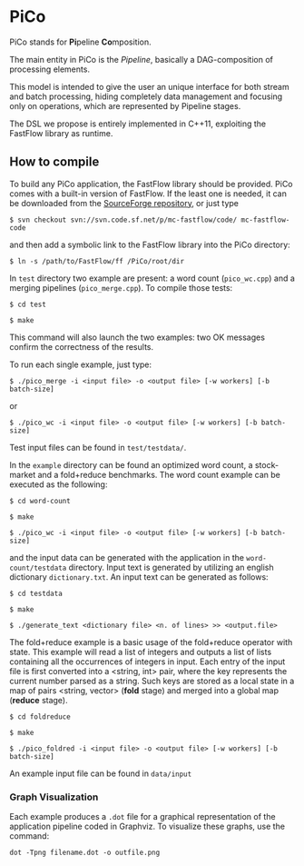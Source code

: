 PiCo
===============

PiCo stands for **Pi**peline **Co**mposition.

The main entity in PiCo is the *Pipeline*, basically a DAG-composition of processing elements. 

This model is intended to give the user an unique interface for both stream and batch processing, hiding completely data management and focusing only on operations, which are represented by Pipeline stages. 

The DSL we propose is entirely implemented in C++11, exploiting the FastFlow library as runtime.

## How to compile
To build any PiCo application, the FastFlow library should be provided.
PiCo comes with a built-in version of FastFlow. If the least one is needed, it can be downloaded from the [SourceForge repository](https://sourceforge.net/projects/mc-fastflow/), or just type

`$ svn checkout svn://svn.code.sf.net/p/mc-fastflow/code/ mc-fastflow-code`

and then add a symbolic link to the FastFlow library into the PiCo directory:

`$ ln -s /path/to/FastFlow/ff /PiCo/root/dir`

In `test` directory two example are present: a word count (`pico_wc.cpp`) and a merging pipelines (`pico_merge.cpp`).
To compile those tests:

`$ cd test`

`$ make`

This command will also launch the two examples: two OK messages confirm the correctness of the results.

To run each single example, just type:

`$ ./pico_merge -i <input file> -o <output file> [-w workers] [-b batch-size]`

or

`$ ./pico_wc -i <input file> -o <output file> [-w workers] [-b batch-size]`

Test input files can be found in `test/testdata/`.

In the `example` directory can be found an optimized word count, a stock-market and a fold+reduce benchmarks.
The word count example can be executed as the following:

`$ cd word-count`

`$ make`

`$ ./pico_wc -i <input file> -o <output file> [-w workers] [-b batch-size]`

and the input data can be generated with the application in the `word-count/testdata` directory. 
Input text is generated by utilizing an english dictionary `dictionary.txt`.
An input text can be generated as follows:

`$ cd testdata `

`$ make`

`$ ./generate_text <dictionary file> <n. of lines> >> <output.file>`

The fold+reduce example is a basic usage of the fold+reduce operator with state. 
This example will read a list of integers and outputs a list of lists containing all the occurrences of integers in input.
Each entry of the input file is first converted into a <string, int> pair, where the key represents the current number parsed as a string.
Such keys are stored as a local state in a map of pairs <string, vector<int>> (**fold** stage) and merged into a global map (**reduce** stage).

`$ cd foldreduce `

`$ make`

`$ ./pico_foldred -i <input file> -o <output file> [-w workers] [-b batch-size] `

An example input file can be found in `data/input`

### Graph Visualization
Each example produces a `.dot` file for a graphical representation of the application pipeline coded in Graphviz.
To visualize these graphs, use the command:

`dot -Tpng filename.dot -o outfile.png`
